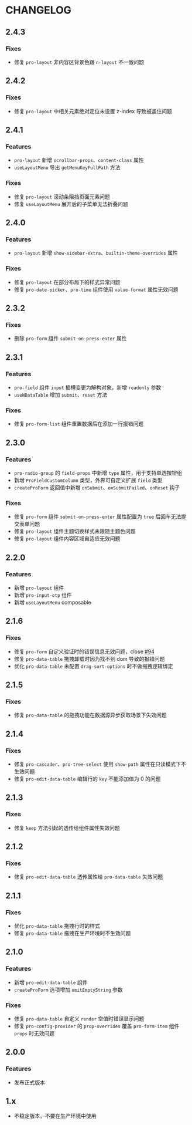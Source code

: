 # CHANGELOG

## 2.4.3

### Fixes
- 修复 `pro-layout` 非内容区背景色跟 `n-layout` 不一致问题

## 2.4.2

### Fixes
- 修复 `pro-layout` 中相关元素绝对定位未设置 z-index 导致被盖住问题

## 2.4.1

### Features

- `pro-layout` 新增 `scrollbar-props`、`content-class` 属性
- `useLayoutMenu` 导出 `getMenuKeyFullPath` 方法

### Fixes

- 修复 `pro-layout` 滚动条阻挡页面元素问题
- 修复 `useLayoutMenu` 展开后的子菜单无法折叠问题

## 2.4.0

### Features

- `pro-layout` 新增 `show-sidebar-extra`、`builtin-theme-overrides` 属性

### Fixes

- 修复 `pro-layout` 在部分布局下的样式异常问题
- 修复 `pro-date-picker`、`pro-time` 组件使用 `value-format` 属性无效问题

## 2.3.2

### Fixes

- 删除 `pro-form` 组件 `submit-on-press-enter` 属性

## 2.3.1

### Features

- `pro-field` 组件 `input` 插槽变更为解构对象，新增 `readonly` 参数
- `useNDataTable` 增加 `submit`、`reset` 方法

### Fixes

- 修复 `pro-form-list` 组件重置数据后在添加一行报错问题

## 2.3.0

### Features

- `pro-radio-group` 的 `field-props` 中新增 `type` 属性，用于支持单选按钮组
- 新增 `ProFieldCustomColumn` 类型，外界可自定义扩展 `field` 类型
- `createProForm` 返回值中新增 `onSubmit`、`onSubmitFailed`、`onReset` 钩子 

### Fixes

- 修复 `pro-form` 组件 `submit-on-press-enter` 属性配置为 `true` 后回车无法提交表单问题
- 修复 `pro-layout` 组件主题切换样式未跟随主题色问题
- 修复 `pro-layout` 组件内容区域自适应无效问题

## 2.2.0

### Features

- 新增 `pro-layout` 组件
- 新增 `pro-input-otp` 组件
- 新增 `useLayoutMenu` composable

## 2.1.6

### Fixes

- 修复 `pro-form` 自定义验证时的错误信息无效问题，close [#94](https://github.com/Zheng-Changfu/pro-naive-ui/issues/94)
- 修复 `pro-data-table` 拖拽卸载时因为找不到 dom 导致的报错问题
- 优化 `pro-data-table` 未配置 `drag-sort-options` 时不做拖拽逻辑绑定

## 2.1.5

### Fixes

- 修复 `pro-data-table` 的拖拽功能在数据源异步获取场景下失效问题

## 2.1.4

### Fixes

- 修复 `pro-cascader`、`pro-tree-select` 使用 `show-path` 属性在只读模式下不生效问题
- 修复 `pro-edit-data-table` 编辑行的 `key` 不能添加值为 0 的问题

## 2.1.3

### Fixes

- 修复 `keep` 方法引起的透传给组件属性失效问题

## 2.1.2

### Fixes

- 修复 `pro-edit-data-table` 透传属性给 `pro-data-table` 失效问题

## 2.1.1

### Fixes

- 优化 `pro-data-table` 拖拽行时的样式
- 修复 `pro-data-table` 拖拽在生产环境时不生效问题

## 2.1.0

### Features

- 新增 `pro-edit-data-table` 组件
- `createProForm` 选项增加 `omitEmptyString` 参数

### Fixes

- 修复 `pro-data-table` 自定义 `render` 空值时错误显示问题
- 修复 `pro-config-provider` 的 `prop-overrides` 覆盖 `pro-form-item` 组件 `props` 时无效问题

## 2.0.0

### Features

- 发布正式版本

## 1.x

- 不稳定版本，不要在生产环境中使用


